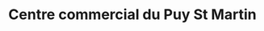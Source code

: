 ---
title: "Centre commercial du Puy St Martin"
url: /saint-julien-en-genevois/centre-commercial-du-puy-st-martin/
shop: centre commercial
---